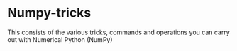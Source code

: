 # Numpy-tricks
This consists of the various tricks, commands and operations you can carry out with Numerical Python (NumPy)
